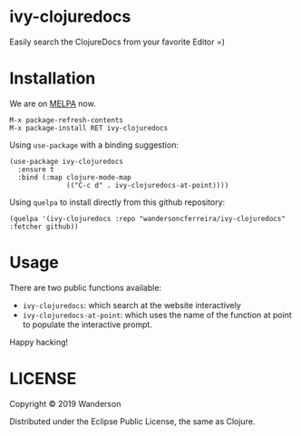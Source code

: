 # ivy-clojuredocs

Easily search the ClojureDocs from your favorite Editor =)


# Installation

We are on [MELPA](http://melpa.org) now.

```
M-x package-refresh-contents
M-x package-install RET ivy-clojuredocs
```

Using `use-package` with a binding suggestion:
```
(use-package ivy-clojuredocs
  :ensure t
  :bind (:map clojure-mode-map
              (("C-c d" . ivy-clojuredocs-at-point))))
```

Using `quelpa` to install directly from this github repository:

```elisp
(quelpa '(ivy-clojuredocs :repo "wandersoncferreira/ivy-clojuredocs" :fetcher github))
```


# Usage

There are two public functions available:

- `ivy-clojuredocs`: which search at the website interactively
- `ivy-clojuredocs-at-point`: which uses the name of the function 
at point to populate the interactive prompt.

Happy hacking!

# LICENSE

Copyright © 2019 Wanderson

Distributed under the Eclipse Public License, the same as Clojure.
